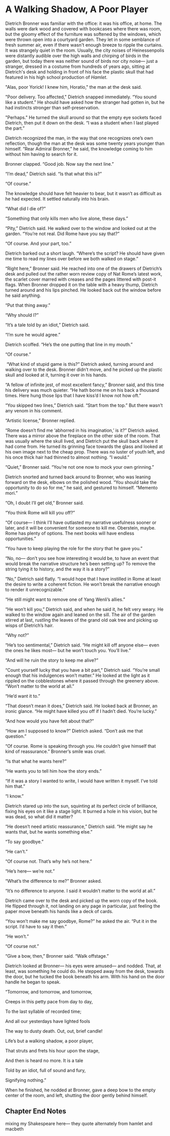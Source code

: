 # A Walking Shadow, A Poor Player

Dietrich Bronner was familiar with the office: it was his office, at home. The walls were dark wood and covered with bookcases where there was room, but the gloomy effect of the furniture was softened by the windows, which were thrown open into a courtyard garden. They let in some semblance of fresh summer air, even if there wasn't enough breeze to ripple the curtains. It was strangely quiet in the room. Usually, the city noises of Heinessenpolis were distantly audible over the high walls and chirping of birds in the garden, but today there was neither sound of birds nor city noise— just a stranger, dressed in a costume from hundreds of years ago, sitting at Dietrich's desk and holding in front of his face the plastic skull that had featured in his high school production of *Hamlet*.

"Alas, poor Yorick\! I knew him, Horatio," the man at the desk said.

"Poor delivery. Too affected," Dietrich snapped immediately. “You sound like a student.” He should have asked how the stranger had gotten in, but he had instincts stronger than self\-preservation.

"Perhaps." He turned the skull around so that the empty eye sockets faced Dietrich, then put it down on the desk. “I was a student when I last played the part.”

Dietrich recognized the man, in the way that one recognizes one’s own reflection, though the man at the desk was some twenty years younger than himself. “Rear Admiral Bronner,” he said, the knowledge coming to him without him having to search for it.

Bronner clapped. “Good job. Now say the next line.”

“I’m dead,” Dietrich said. “Is that what this is?”

“Of course.”

The knowledge should have felt heavier to bear, but it wasn’t as difficult as he had expected. It settled naturally into his brain.

“What did I die of?”

“Something that only kills men who live alone, these days.”

“Pity,” Dietrich said. He walked over to the window and looked out at the garden. “You’re not real. Did Rome have you say that?”

“Of course. And your part, too.”

Dietrich barked out a short laugh. “Where’s the script? He should have given me time to read my lines over before we both walked on stage.”

“Right here,” Bronner said. He reached into one of the drawers of Dietrich’s desk and pulled out the rather worn review copy of Nat Rome’s latest work, the scarlet cover marred with creases and the pages littered with post\-it flags. When Bronner dropped it on the table with a heavy thump, Dietrich turned around and his lips pinched. He looked back out the window before he said anything.

“Put that thing away.”

“Why should I?”

“It’s a tale told by an idiot,” Dietrich said.

“I’m sure he would agree.”

Dietrich scoffed. “He’s the one putting that line in my mouth.”

“Of course.”

 “What kind of stupid game is this?” Dietrich asked, turning around and walking over to the desk. Bronner didn’t move, and he picked up the plastic skull and looked at it, turning it over in his hands.

“A fellow of infinite jest, of most excellent fancy,” Bronner said, and this time his delivery was much quieter. “He hath borne me on his back a thousand times. Here hung those lips that I have kiss’d I know not how oft.”

“You skipped two lines,” Dietrich said. “Start from the top.” But there wasn’t any venom in his comment.

“Artistic license,” Bronner replied. 

“Rome doesn’t find me ‘abhorred in his imagination,’ is it?” Dietrich asked. There was a mirror above the fireplace on the other side of the room. That was usually where the skull lived, and Dietrich put the skull back where it had come from. He turned its grinning face towards the glass and looked at his own image next to the cheap prop. There was no luster of youth left, and his once thick hair had thinned to almost nothing. “I would.”

“Quiet,” Bronner said. “You’re not one now to mock your own grinning.”

Dietrich snorted and turned back around to Bronner, who was leaning forward on the desk, elbows on the polished wood. “You should take the opportunity to do so for me,” he said, and gestured to himself. “Memento mori.”

“Oh, I doubt I’ll get old,” Bronner said.

“You think Rome will kill you off?”

“Of course— I think I’ll have outlasted my narrative usefulness sooner or later, and it will be convenient for someone to kill me. Oberstein, maybe. Rome has plenty of options. The next books will have endless opportunities.”

“You have to keep playing the role for the story that he gave you.”

“No, no— don’t you see how interesting it would be, to have an event that would break the narrative structure he’s been setting up? To remove the string tying it to history, and the way it is a story?”

“No,” Dietrich said flatly. “I would hope that I have instilled in Rome at least the desire to write a coherent fiction. He won’t break the narrative enough to render it unrecognizable.”

“He still might want to remove one of Yang Wenli’s allies.”

“He won’t kill you,” Dietrich said, and when he said it, he felt very weary. He walked to the window again and leaned on the sill. The air of the garden stirred at last, rustling the leaves of the grand old oak tree and picking up wisps of Dietrich’s hair.

“Why not?”

“He’s too sentimental,” Dietrich said. “He might kill off anyone else— even the ones he likes most— but he won’t touch you. You’ll live.”

“And will he ruin the story to keep me alive?”

“Count yourself lucky that you have a bit part,” Dietrich said. “You’re small enough that his indulgences won’t matter.” He looked at the light as it rippled on the cobblestones where it passed through the greenery above. “Won’t matter to the world at all.”

“He’d want it to.”

“That doesn’t mean it does,” Dietrich said. He looked back at Bronner, an ironic glance. “He might have killed you off if I hadn’t died. You’re lucky.”

“And how would you have felt about that?”

“How am I supposed to know?” Dietrich asked. “Don’t ask me that question.”

“Of course. Rome is speaking through you. He couldn’t give himself that kind of reassurance.” Bronner’s smile was cruel.

“Is that what he wants here?”

“He wants you to tell him how the story ends.”

“If it was a story I wanted to write, I would have written it myself. I’ve told him that.”

“I know.”

Dietrich stared up into the sun, squinting at its perfect circle of brilliance, fixing his eyes on it like a stage light. It burned a hole in his vision, but he was dead, so what did it matter?

“He doesn’t need artistic reassurance,” Dietrich said. “He might say he wants that, but he wants something else.”

“To say goodbye.”

“He can’t.”

“Of course not. That’s why he’s not here.”

“He’s here— we’re not.”

“What’s the difference to me?” Bronner asked.

“It’s no difference to anyone. I said it wouldn’t matter to the world at all.”

Dietrich came over to the desk and picked up the worn copy of the book. He flipped through it, not landing on any page in particular, just feeling the paper move beneath his hands like a deck of cards. 

“You won’t make me say goodbye, Rome?” he asked the air. “Put it in the script. I’d have to say it then.”

“He won’t.”

“Of course not.”

“Give a bow, then,” Bronner said. “Walk offstage.”

Dietrich looked at Bronner— his eyes were amused— and nodded. That, at least, was something he could do. He stepped away from the desk, towards the door, but he tucked the book beneath his arm. With his hand on the door handle he began to speak.

“Tomorrow, and tomorrow, and tomorrow,

Creeps in this petty pace from day to day,

To the last syllable of recorded time;

And all our yesterdays have lighted fools

The way to dusty death. Out, out, brief candle\!

Life’s but a walking shadow, a poor player,

That struts and frets his hour upon the stage,

And then is heard no more. It is a tale

Told by an idiot, full of sound and fury,

Signifying nothing.”

When he finished, he nodded at Bronner, gave a deep bow to the empty center of the room, and left, shutting the door gently behind himself. 

## Chapter End Notes

mixing my Shakespeare here— they quote alternately from hamlet and macbeth

